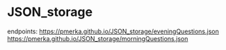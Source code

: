 # JSON_storage

endpoints:
https://pmerka.github.io/JSON_storage/eveningQuestions.json
https://pmerka.github.io/JSON_storage/morningQuestions.json
